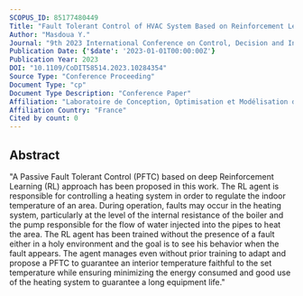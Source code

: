 ```yaml
---
SCOPUS_ID: 85177480449
Title: "Fault Tolerant Control of HVAC System Based on Reinforcement Learning Approach"
Author: "Masdoua Y."
Journal: "9th 2023 International Conference on Control, Decision and Information Technologies, CoDIT 2023"
Publication Date: {'$date': '2023-01-01T00:00:00Z'}
Publication Year: 2023
DOI: "10.1109/CoDIT58514.2023.10284354"
Source Type: "Conference Proceeding"
Document Type: "cp"
Document Type Description: "Conference Paper"
Affiliation: "Laboratoire de Conception, Optimisation et Modélisation des Systèmes (LCOMS)"
Affiliation Country: "France"
Cited by count: 0
---
```


## Abstract
"A Passive Fault Tolerant Control (PFTC) based on deep Reinforcement Learning (RL) approach has been proposed in this work. The RL agent is responsible for controlling a heating system in order to regulate the indoor temperature of an area. During operation, faults may occur in the heating system, particularly at the level of the internal resistance of the boiler and the pump responsible for the flow of water injected into the pipes to heat the area. The RL agent has been trained without the presence of a fault either in a holy environment and the goal is to see his behavior when the fault appears. The agent manages even without prior training to adapt and propose a PFTC to guarantee an interior temperature faithful to the set temperature while ensuring minimizing the energy consumed and good use of the heating system to guarantee a long equipment life."
